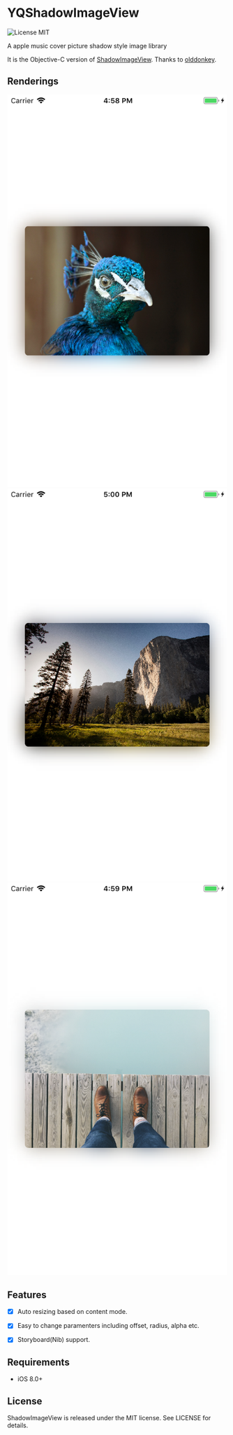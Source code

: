 # YQShadowImageView

![License MIT](https://img.shields.io/badge/License-MIT-lightgrey.svg) 

A apple music cover picture shadow style image library

It is the Objective-C version of [ShadowImageView](https://github.com/olddonkey/ShadowImageView).
Thanks to [olddonkey](https://github.com/olddonkey).


## Renderings

![Bird](Screenshots/Bird.png) ![Mountain](Screenshots/Mountain.png) ![stand](Screenshots/stand.png)


## Features

- [x] Auto resizing based on content mode.
- [x] Easy to change paramenters including offset, radius, alpha etc.
- [x] Storyboard(Nib) support.


## Requirements

- iOS 8.0+


## License

ShadowImageView is released under the MIT license. See LICENSE for details.



